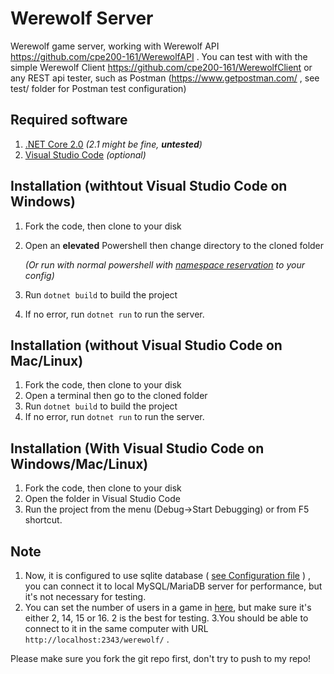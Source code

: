Werewolf Server
==================
Werewolf game server, working with Werewolf API https://github.com/cpe200-161/WerewolfAPI . You can test with with the simple Werewolf Client https://github.com/cpe200-161/WerewolfClient or any REST api tester, such as Postman (https://www.getpostman.com/ , see test/ folder for Postman test configuration) 

Required software
-----------------
1. [.NET Core 2.0](https://www.microsoft.com/net/core) *(2.1 might be fine, **untested**)*
2. [Visual Studio Code](https://code.visualstudio.com/) *(optional)*

Installation (withtout Visual Studio Code on Windows)
------------
1. Fork the code, then clone to your disk
2. Open an **elevated** Powershell then change directory to the cloned folder

    *(Or run with normal powershell with [namespace reservation](http://msdn.microsoft.com/en-us/library/ms733768.aspx) to your  config)*

3. Run `dotnet build`  to build the project
4. If no error, run `dotnet run` to run the server. 

Installation (without Visual Studio Code on Mac/Linux)
------------
1. Fork the code, then clone to your disk
2. Open a terminal then go to the cloned folder
3. Run `dotnet build`  to build the project
4. If no error, run `dotnet run` to run the server. 

Installation (With Visual Studio Code on Windows/Mac/Linux)
------------
1. Fork the code, then clone to your disk
2. Open the folder in Visual Studio Code
3. Run the project from the menu (Debug->Start Debugging) or from F5 shortcut.


Note
----
1. Now, it is configured to use sqlite database ( [see Configuration file](https://github.com/cpe200-161/WerewolfServer/blob/master/Werewolf/WerewolfContext.cs) ) , you can connect it to local MySQL/MariaDB server for performance, but it's not necessary for testing.
2. You can set the number of users in a game in [here](https://github.com/cpe200-161/WerewolfServer/blob/master/Werewolf/WerewolfGame.cs#L71), but make sure it's either 2, 14, 15 or 16. 2 is the best for testing.
3.You should be able to connect to it in the same computer with URL `http://localhost:2343/werewolf/` .

Please make sure you fork the git repo first, don't try to push to my repo!
